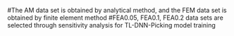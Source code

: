 #The AM data set is obtained by analytical method, and the FEM data set is obtained by finite element method
#FEA0.05, FEA0.1, FEA0.2 data sets are selected through sensitivity analysis for TL-DNN-Picking model training
